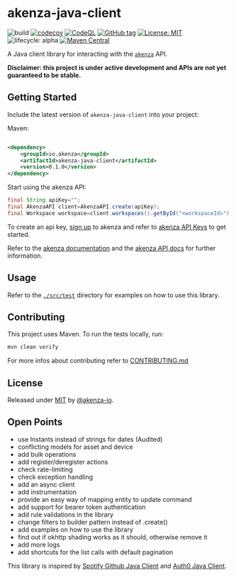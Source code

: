 # akenza-java-client

![build](https://github.com/akenza-io/akenza-java-client/actions/workflows/pullrequest.yml/badge.svg?query=branch%3Amain)
[![codecov](https://codecov.io/github/akenza-io/akenza-java-client/branch/main/graph/badge.svg?token=MHT923B1BC)](https://codecov.io/github/akenza-io/akenza-java-client)
[![CodeQL](https://github.com/akenza-io/akenza-java-client/workflows/CodeQL/badge.svg)](https://github.com/akenza-io/akenza-java-client/actions?query=workflow%3ACodeQL "Code quality workflow status")
[![GitHub tag](https://img.shields.io/github/tag/akenza-io/akenza-java-client?include_prereleases=&sort=semver&color=blue)](https://github.com/akenza-io/akenza-java-client/releases/)
[![License: MIT](https://img.shields.io/badge/License-MIT-blue.svg)](https://opensource.org/licenses/MIT)
![lifecycle: alpha](https://img.shields.io/badge/lifecycle-alpha-cf3d26.svg)
[![Maven Central](https://img.shields.io/maven-central/v/io.akenza/akenza-java-client)](https://search.maven.org/artifact/io.akenza/akenza-java-client)

A Java client library for interacting with the [`akenza`](https://akenza.io/) API.

**Disclaimer: this project is under active development and APIs are not yet guaranteed to be stable.**

## Getting Started

Include the latest version of `akenza-java-client` into your project:

Maven:

```xml

<dependency>
    <groupId>io.akenza</groupId>
    <artifactId>akenza-java-client</artifactId>
    <version>0.1.0</version>
</dependency>
```

Start using the akenza API:

```java
final String apiKey="";
final AkenzaAPI client=AkenzaAPI.create(apiKey);
final Workspace workspace=client.workspaces().getById("<workspaceId>").execute();
```

To create an api key, [sign up](https://auth.akenza.io/register) to  akenza and refer to [akenza API Keys](https://docs.akenza.io/api-reference/api-documentation#api-keys) to get started.

Refer to the [akenza documentation](https://docs.akenza.io/) and the [akenza API docs](https://docs.api.akenza.io/) for further information.

## Usage

Refer to the [`./src/test`](./src/test) directory for examples on how to use this library.

## Contributing

This project uses Maven. To run the tests locally, run:

```bash
mvn clean verify
```

For more infos about contributing refer to [CONTRIBUTING.md](./CONTRIBUTING.md)


## License

Released under [MIT](/LICENSE) by [@akenza-io](https://github.com/akenza-io).

## Open Points

- use Instants instead of strings for dates (Audited)
- conflicting models for asset and device
- add bulk operations
- add register/deregister actions
- check rate-limiting
- check exception handling
- add an async client
- add instrumentation
- provide an easy way of mapping entity to update command
- add support for bearer token authentication
- add rule validations in the library
- change filters to builder pattern instead of .create()
- add examples on how to use the library
- find out if okhttp shading works as it should, otherwise remove it
- add more logs
- add shortcuts for the list calls with default pagination

This library is inspired by [Spotify Github Java Client](https://github.com/spotify/github-java-client/)
and [Auth0 Java Client](https://github.com/auth0/auth0-java).